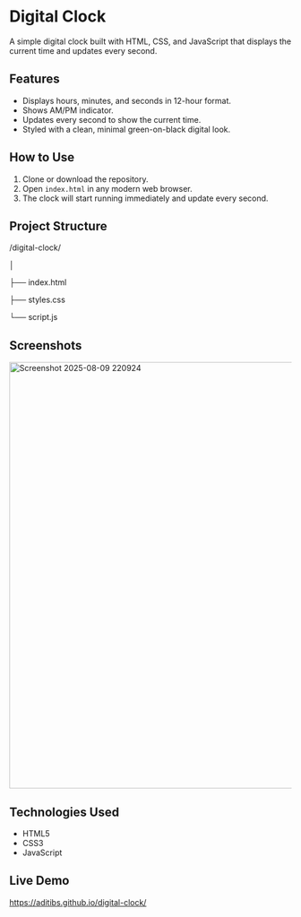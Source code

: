 # Digital Clock

A simple digital clock built with HTML, CSS, and JavaScript that displays the current time and updates every second.

## Features

- Displays hours, minutes, and seconds in 12-hour format.
- Shows AM/PM indicator.
- Updates every second to show the current time.
- Styled with a clean, minimal green-on-black digital look.

## How to Use

1. Clone or download the repository.
2. Open `index.html` in any modern web browser.
3. The clock will start running immediately and update every second.

## Project Structure

/digital-clock/

│

├── index.html

├── styles.css

└── script.js

## Screenshots
<img width="1592" height="761" alt="Screenshot 2025-08-09 220924" src="https://github.com/user-attachments/assets/7f02a1fd-130d-44a7-9b8b-b4babc4dd8f7" />



## Technologies Used

- HTML5
- CSS3
- JavaScript

## Live Demo

https://aditibs.github.io/digital-clock/


